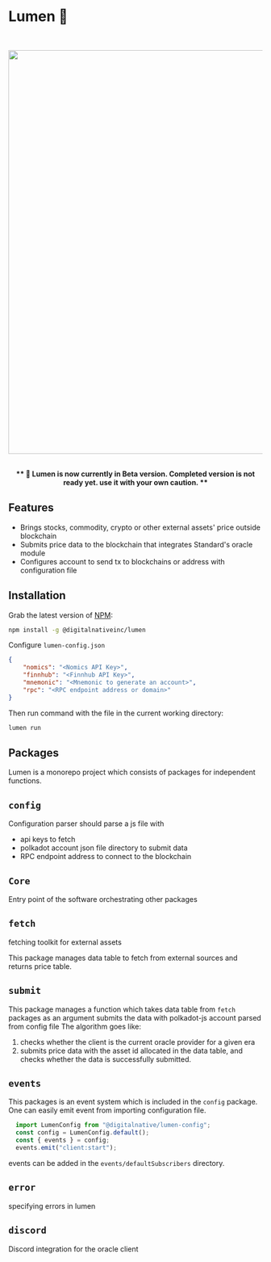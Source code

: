# Lumen 🔅
<br>
<p align="center">

<img src="https://raw.githubusercontent.com/digitalnativeinc/lumen/main/media/lumen.png" width="800">
<br><br>


<p align="center"><strong>
** 🚨 Lumen is now currently in Beta version. Completed version is not ready yet. use it with your own caution. **</strong>
</p>

## Features

- Brings stocks, commodity, crypto or other external assets' price outside blockchain
- Submits price data to the blockchain that integrates Standard's oracle module
- Configures account to send tx to blockchains or address with configuration file

## Installation

Grab the latest version of [NPM](https://www.npmjs.com/package/@digitalnativeinc/houston):

```sh
npm install -g @digitalnativeinc/lumen
```

Configure `lumen-config.json` 

```json
{
    "nomics": "<Nomics API Key>",
    "finnhub": "<Finnhub API Key>",
    "mnemonic": "<Mnemonic to generate an account>",
    "rpc": "<RPC endpoint address or domain>"
}
```
Then run command with the file in the current working directory:
```bash
lumen run
```

## Packages

Lumen is a monorepo project which consists of packages for independent functions.

## `config`

Configuration parser should parse a js file with
- api keys to fetch 
- polkadot account json file directory to submit data 
- RPC endpoint address to connect to the blockchain 

## `Core`

Entry point of the software orchestrating other packages

## `fetch`

fetching toolkit for external assets

This package manages data table to fetch from external sources and returns price table.

## `submit`

This package manages a function which takes data table from `fetch` packages as an argument submits the data with polkadot-js account parsed from config file
The algorithm goes like:
1. checks whether the client is the current oracle provider for a given era
2. submits price data with the asset id allocated in the data table, and checks whether the data is successfully submitted.

## `events`

This packages is an event system which is included in the `config` package. One can easily emit event from importing configuration file. 

```js
  import LumenConfig from "@digitalnative/lumen-config";
  const config = LumenConfig.default();
  const { events } = config;
  events.emit("client:start");
```

events can be added in the `events/defaultSubscribers` directory. 

## `error`

specifying errors in lumen 

## `discord`

Discord integration for the oracle client